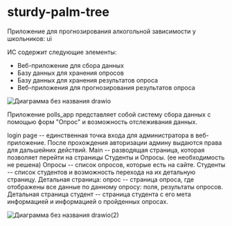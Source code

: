 # sturdy-palm-tree
Приложение для прогнозирования алкогольной зависимости у школьников: ui

ИС содержит следующие элементы:
- Веб-приложение для сбора данных
- Базу данных для хранения опросов
- Базу данных для хранения результатов опроса
- Веб-приложения для прогнозирования результатов опроса

![Диаграмма без названия drawio](https://github.com/user-attachments/assets/e640d8bc-37aa-4e5e-94f2-5508dbdc8e35)


Приложение polls_app представляет собой систему сбора данных с помощью форм "Опрос" и возможность отслеживания данных.

login page -- единственная точка входа для администратора в веб-приложение. После прохождения авторизации админу выдаются права для дальшейних действий.
Main -- разводящая страница, которая позволяет перейти на страницы Студенты и Опросы. (ее необходимость не решена)
Опросы -- список опросов, которые есть на сайте.
Студенты -- список студентов и возможность перехода на их детальную страницу.
Детальная страница: опрос -- страница опроса, где отображены все данные по данному опросу: поля, результаты опросов.
Детальная страница студент -- страница студента с его мета информацией и информацией о пройденных опросах.

![Диаграмма без названия drawio(2)](https://github.com/user-attachments/assets/6884a5af-ef12-426e-846a-6ba672c3b40f)
